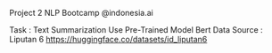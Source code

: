 Project 2 NLP 
Bootcamp @indonesia.ai

Task : Text Summarization
Use Pre-Trained Model Bert
Data Source : Liputan 6
https://huggingface.co/datasets/id_liputan6
